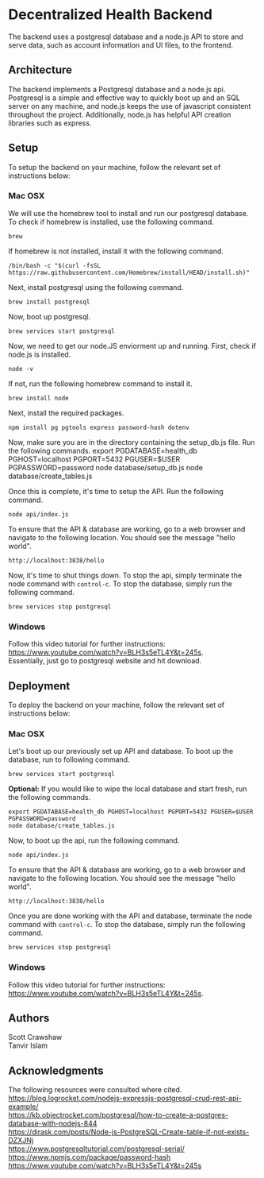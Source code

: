
# Decentralized Health Backend

The backend uses a postgresql database and a node.js API to store and serve data, such as account information and UI files, to the frontend.

## Architecture

The backend implements a Postgresql database and a node.js api. Postgresql is a simple and effective way to quickly boot up and an SQL server on any machine, and node.js keeps the use of javascript consistent throughout the project. Additionally, node.js has helpful API creation libraries such as express.

## Setup

To setup the backend on your machine, follow the relevant set of instructions below:

### Mac OSX
We will use the homebrew tool to install and run our postgresql database. To check if homebrew is installed, use the following command.

    brew

If homebrew is not installed, install it with the following command.

    /bin/bash -c "$(curl -fsSL https://raw.githubusercontent.com/Homebrew/install/HEAD/install.sh)"

Next, install postgresql using the following command.

    brew install postgresql

Now, boot up postgresql.

    brew services start postgresql

Now, we need to get our node.JS enviorment up and running. First, check if node.js is installed.

    node -v

If not, run the following homebrew command to install it.

    brew install node

Next, install the required packages.

    npm install pg pgtools express password-hash dotenv

Now, make sure you are in the directory containing the setup_db.js file. Run the following commands.
    export PGDATABASE=health_db PGHOST=localhost PGPORT=5432 PGUSER=$USER PGPASSWORD=password
    node database/setup_db.js
    node database/create_tables.js

Once this is complete, it's time to setup the API. Run the following command.

    node api/index.js

To ensure that the API & database are working, go to a web browser and navigate to the following location. You should see the message "hello world".

    http://localhost:3838/hello

Now, it's time to shut things down. To stop the api, simply terminate the node command with `control-c`. To stop the database, simply run the following command.

    brew services stop postgresql
    
### Windows
Follow this video tutorial for further instructions:  
https://www.youtube.com/watch?v=BLH3s5eTL4Y&t=245s.  
Essentially, just go to postgresql website and hit download.

## Deployment
To deploy the backend on your machine, follow the relevant set of instructions below:

### Mac OSX
Let's boot up our previously set up API and database. To boot up the database, run to following command.

    brew services start postgresql

**Optional:** If you would like to wipe the local database and start fresh, run the following commands.

    export PGDATABASE=health_db PGHOST=localhost PGPORT=5432 PGUSER=$USER PGPASSWORD=password
    node database/create_tables.js

Now, to boot up the api, run the following command.

    node api/index.js

To ensure that the API & database are working, go to a web browser and navigate to the following location. You should see the message "hello world".

    http://localhost:3838/hello

Once you are done working with the API and database, terminate the node command with `control-c`. To stop the database, simply run the following command.

    brew services stop postgresql
    
### Windows 
Follow this video tutorial for further instructions:  
https://www.youtube.com/watch?v=BLH3s5eTL4Y&t=245s.

## Authors

Scott Crawshaw  
Tanvir Islam

## Acknowledgments
The following resources were consulted where cited.  
https://blog.logrocket.com/nodejs-expressjs-postgresql-crud-rest-api-example/  
https://kb.objectrocket.com/postgresql/how-to-create-a-postgres-database-with-nodejs-844  
https://dirask.com/posts/Node-js-PostgreSQL-Create-table-if-not-exists-DZXJNj  
https://www.postgresqltutorial.com/postgresql-serial/  
https://www.npmjs.com/package/password-hash
https://www.youtube.com/watch?v=BLH3s5eTL4Y&t=245s